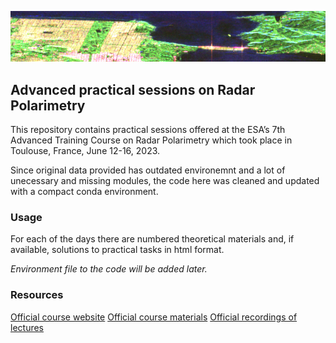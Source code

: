 ![logo](misc/footer.png)
## Advanced practical sessions on Radar Polarimetry

This repository contains practical sessions offered at the ESA’s 7th Advanced Training Course on Radar Polarimetry which took place in Toulouse, France, June 12-16, 2023.

Since original data provided has outdated environemnt and a lot of unecessary and missing modules, the code here was cleaned and updated with a compact conda environment.

### Usage
For each of the days there are numbered theoretical materials and, if available, solutions to practical tasks in html format. 

*Environment file to the code will be added later.*


### Resources
[Official course website](https://polarimetrycourse2023.esa.int/)
[Official course materials](https://eo4society.esa.int/resources/7th-advanced-training-course-radar-polarimetry/)
[Official recordings of lectures](https://www.youtube.com/playlist?list=PLvT7fd9OiI9U2P1sZTfz2Hhc_H6qIVrXm)
